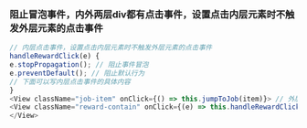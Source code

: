 ### 阻止冒泡事件，内外两层div都有点击事件，设置点击内层元素时不触发外层元素的点击事件
```javascript
// 内层点击事件，设置点击内层元素时不触发外层元素的点击事件
handleRewardClick(e) {
e.stopPropagation(); // 阻止事件冒泡
e.preventDefault(); // 阻止默认行为
// 下面可以写内层点击事件的具体内容
}
<View className="job-item" onClick={() => this.jumpToJob(item)}> // 外层点击事件
<View className="reward-contain" onClick={(e) => this.handleRewardClick(e)}></View> // 内层点击事件
</View>
```
